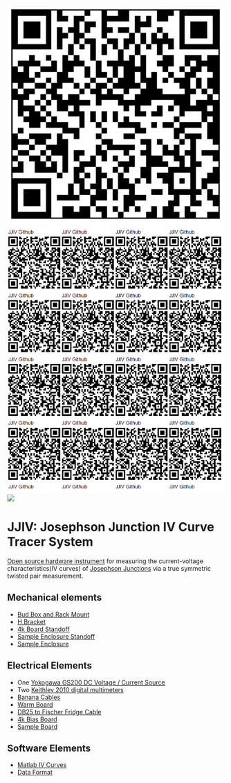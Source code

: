 ![](images/qrcode.png)
![](images/qrcode-page.png)
![](https://upload.wikimedia.org/wikipedia/commons/d/dd/I-V_characteristics_of_Josephson_Junction.JPG)
# JJIV: Josephson Junction IV Curve Tracer System

[Open source hardware instrument](https://github.com/lafelabs/OSHI) for measuring the current-voltage characteristics(IV curves) of [Josephson Junctions](https://en.wikipedia.org/wiki/Josephson_effect) via a true symmetric twisted pair measurement.  


## Mechanical elements

 - [Bud Box and Rack Mount](bud-box/)
 - [H Bracket](h-bracket/)
 - [4k Board Standoff](4k-board-standoff/)
 - [Sample Enclosure Standoff](cold-box-standoff/)
 - [Sample Enclosure](cold-sample-box/)

## Electrical Elements

 - One [Yokogawa GS200 DC Voltage / Current Source](https://tmi.yokogawa.com/us/solutions/products/generators-sources/source-measure-units/gs200/)
 - Two [Keithley 2010 digital multimeters](https://www.tek.com/en/products/keithley/digital-multimeter/2010-series)
 - [Banana Cables](banana/)
 - [Warm Board](warm-board/)
 - [DB25 to Fischer Fridge Cable](fridge-cable/)
 - [4k Bias Board](4k-bias-board/)
 - [Sample Board](cold-sample-board-rev2/)
 
## Software Elements

 - [Matlab IV Curves](matlab/)
 - [Data Format](json/)
 


